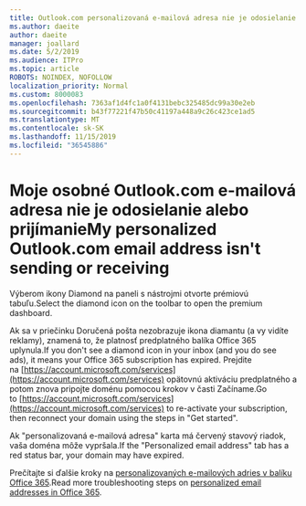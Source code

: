 ```yaml
---
title: Outlook.com personalizovaná e-mailová adresa nie je odosielanie alebo prijímanie
ms.author: daeite
author: daeite
manager: joallard
ms.date: 5/2/2019
ms.audience: ITPro
ms.topic: article
ROBOTS: NOINDEX, NOFOLLOW
localization_priority: Normal
ms.custom: 8000083
ms.openlocfilehash: 7363af1d4fc1a0f4131bebc325485dc99a30e2eb
ms.sourcegitcommit: b43f77221f47b50c41197a448a9c26c423ce1ad5
ms.translationtype: MT
ms.contentlocale: sk-SK
ms.lasthandoff: 11/15/2019
ms.locfileid: "36545886"
---
```

# <a name="my-personalized-outlookcom-email-address-isnt-sending-or-receiving"></a><span data-ttu-id="b0066-102">Moje osobné Outlook.com e-mailová adresa nie je odosielanie alebo prijímanie</span><span class="sxs-lookup"><span data-stu-id="b0066-102">My personalized Outlook.com email address isn't sending or receiving</span></span>

<span data-ttu-id="b0066-103">Výberom ikony Diamond na paneli s nástrojmi otvorte prémiovú tabuľu.</span><span class="sxs-lookup"><span data-stu-id="b0066-103">Select the diamond icon on the toolbar to open the premium dashboard.</span></span>

<span data-ttu-id="b0066-104">Ak sa v priečinku Doručená pošta nezobrazuje ikona diamantu (a vy vidíte reklamy), znamená to, že platnosť predplatného balíka Office 365 uplynula.</span><span class="sxs-lookup"><span data-stu-id="b0066-104">If you don't see a diamond icon in your inbox (and you do see ads), it means your Office 365 subscription has expired.</span></span> <span data-ttu-id="b0066-105">Prejdite na [https://account.microsoft.com/services](https://account.microsoft.com/services) opätovnú aktiváciu predplatného a potom znova pripojte doménu pomocou krokov v časti Začíname.</span><span class="sxs-lookup"><span data-stu-id="b0066-105">Go to [https://account.microsoft.com/services](https://account.microsoft.com/services) to re-activate your subscription, then reconnect your domain using the steps in "Get started".</span></span>

<span data-ttu-id="b0066-106">Ak "personalizovaná e-mailová adresa" karta má červený stavový riadok, vaša doména môže vypršala.</span><span class="sxs-lookup"><span data-stu-id="b0066-106">If the "Personalized email address" tab has a red status bar, your domain may have expired.</span></span>

<span data-ttu-id="b0066-107">Prečítajte si ďalšie kroky na [personalizovaných e-mailových adries v balíku Office 365](https://support.office.com/article/75416a58-b225-4c02-8c07-8979403b427b?wt.mc_id=Office_Outlook_com_Alchemy).</span><span class="sxs-lookup"><span data-stu-id="b0066-107">Read more troubleshooting steps on [personalized email addresses in Office 365](https://support.office.com/article/75416a58-b225-4c02-8c07-8979403b427b?wt.mc_id=Office_Outlook_com_Alchemy).</span></span>